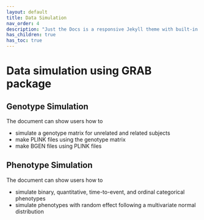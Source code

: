 ```yaml
---
layout: default
title: Data Simulation 
nav_order: 4
description: "Just the Docs is a responsive Jekyll theme with built-in search that is easily customizable and hosted on GitHub Pages."
has_children: true
has_toc: true
---
```


# Data simulation using GRAB package

## Genotype Simulation

The document can show users how to 
- simulate a genotype matrix for unrelated and related subjects
- make PLINK files using the genotype matrix
- make BGEN files using PLINK files

## Phenotype Simulation

The document can show users how to 
- simulate binary, quantitative, time-to-event, and ordinal categorical phenotypes
- simulate phenotypes with random effect following a multivariate normal distribution

